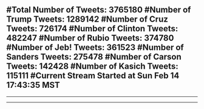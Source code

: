 #Total Number of Tweets: 3765180 
#Number of Trump Tweets: 1289142
#Number of Cruz Tweets: 726174
#Number of Clinton Tweets: 482247
#Number of Rubio Tweets: 374780
#Number of Jeb! Tweets: 361523
#Number of Sanders Tweets: 275478
#Number of Carson Tweets: 142428
#Number of Kasich Tweets: 115111
#Current Stream Started at Sun Feb 14 17:43:35 MST
---
---
---
